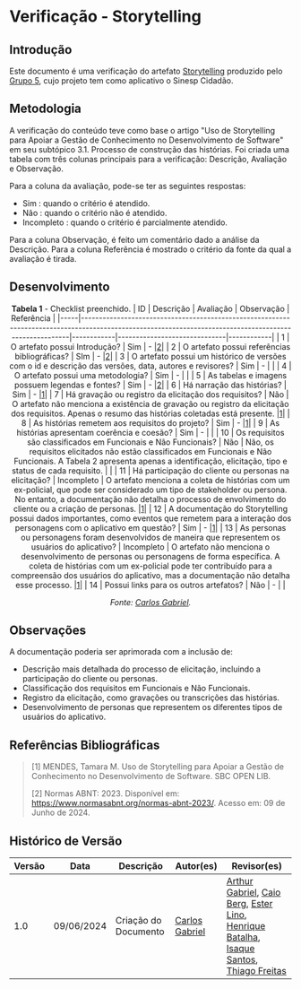 # Verificação - Storytelling

## Introdução

Este documento é uma verificação do artefato [Storytelling](https://github.com/Requisitos-de-Software/2024.1-Sinesp_Cidadao/blob/main/docs/elicitacao/tecnicas/storytelling.md) produzido pelo [Grupo 5](https://github.com/Requisitos-de-Software/2024.1-Sinesp_Cidadao), cujo projeto tem como aplicativo o Sinesp Cidadão. 

## Metodologia


A verificação do conteúdo teve como base o artigo "Uso de Storytelling para Apoiar a Gestão de Conhecimento no Desenvolvimento de Software" em seu subtópico 3.1. Processo de construção das histórias.
Foi criada uma tabela com três colunas principais para a verificação: Descrição, Avaliação e Observação.  

Para a coluna da avaliação, pode-se ter as seguintes respostas:
- Sim : quando o critério é atendido.
- Não : quando o critério não é atendido.
- Incompleto : quando o critério é parcialmente atendido.

Para a coluna Observação, é feito um comentário dado a análise da Descrição.
Para a coluna Referẽncia é mostrado o critério da fonte da qual a avaliação é tirada.

## Desenvolvimento

<center>

**Tabela 1** - Checklist preenchido.
| ID  | Descrição                                                                                                                                              | Avaliação  | Observação                   | Referência |
|-----|--------------------------------------------------------------------------------------------------------------------------------------------------------|------------|------------------------------|------------|
| 1   | O artefato possui Introdução?                                                                                                                          |   Sim      | -                            |[2](#ancora2)|
| 2   | O artefato possui referências bibliográficas?                                                                                                          |   SIm      | -                            |[2](#ancora2)|
| 3   | O artefato possui um histórico de versões com o id e descrição das versões, data, autores e revisores?                                                 |   Sim     | -                            |            |
| 4   | O artefato possui uma metodologia?                                                                                                                     |   Sim     | -                            |            |
| 5   | As tabelas e imagens possuem legendas e fontes?                                                                                                        |   Sim    | -                            |[2](#ancora2)|
| 6   | Há narração das histórias?                                                                                                                             |   Sim     | -                            |[1](#ancora1)|
| 7   | Há gravação ou registro da elicitação dos requisitos?                                                                                                  |   Não      | O artefato não menciona a existência de gravação ou registro da elicitação dos requisitos. Apenas o resumo das histórias coletadas está presente.                            |[1](#ancora1)|
| 8   | As histórias remetem aos requisitos do projeto?                                                                                                        |   Sim      | -                            |[1](#ancora1)|
| 9   | As histórias apresentam coerência e coesão?                                                                                                            | Sim        | -                            |            |
| 10  | Os requisitos são classificados em Funcionais e Não Funcionais?                                                                                        | Não        | Não, os requisitos elicitados não estão classificados em Funcionais e Não Funcionais. A Tabela 2 apresenta apenas a identificação, elicitação, tipo e status de cada requisito.                            |            |
| 11  | Há participação do cliente ou personas na elicitação?                                                                                                  | Incompleto        | O artefato menciona a coleta de histórias com um ex-policial, que pode ser considerado um tipo de stakeholder ou persona. No entanto, a documentação não detalha o processo de envolvimento do cliente ou a criação de personas.                            |[1](#ancora1)|
| 12  | A documentação do Storytelling possui dados importantes, como eventos que remetem para a interação dos personagens com o aplicativo em questão?        | Sim        | -                            |[1](#ancora1)|
| 13  | As personas ou personagens foram desenvolvidos de maneira que representem os usuários do aplicativo?                                                   | Incompleto | O artefato não menciona o desenvolvimento de personas ou personagens de forma específica. A coleta de histórias com um ex-policial pode ter contribuído para a compreensão dos usuários do aplicativo, mas a documentação não detalha esse processo.                            |[1](#ancora1)|
| 14  | Possui links para os outros artefatos?                                                                                                                 | Não        | -                            |          |
                                                                                             

_Fonte: [Carlos Gabriel](https://github.com/TheCarlosRamos)._

</center>


## Observações

A documentação poderia ser aprimorada com a inclusão de:
- Descrição mais detalhada do processo de elicitação, incluindo a participação do cliente ou personas.
- Classificação dos requisitos em Funcionais e Não Funcionais.
- Registro da elicitação, como gravações ou transcrições das histórias.
- Desenvolvimento de personas que representem os diferentes tipos de usuários do aplicativo.

## Referências Bibliográficas 

> [1] MENDES, Tamara M. Uso de Storytelling para Apoiar a Gestão de Conhecimento no Desenvolvimento de Software. SBC OPEN LIB. 
>
> [2] Normas ABNT: 2023. Disponível em: <a href="https://www.normasabnt.org/normas-abnt-2023/">https://www.normasabnt.org/normas-abnt-2023/</a>. Acesso em: 09 de Junho de 2024.

## Histórico de Versão

Versão  | Data | Descrição | Autor(es) | Revisor(es)
-------- | ------ | ------ | ---------- | ----------
|1.0 | 09/06/2024 | Criação do Documento | [Carlos Gabriel](https://github.com/TheCarlosRamos) |  [Arthur Gabriel](ArthurGabrieel), [Caio Berg](https://github.com/Caio-bergbjj), [Ester Lino](https://github.com/esteerlino), [Henrique Batalha](https://github.com/HeBatalha), [Isaque Santos](https://github.com/IsaqueSH), [Thiago Freitas](https://github.com/thiagorfreitas)  |
